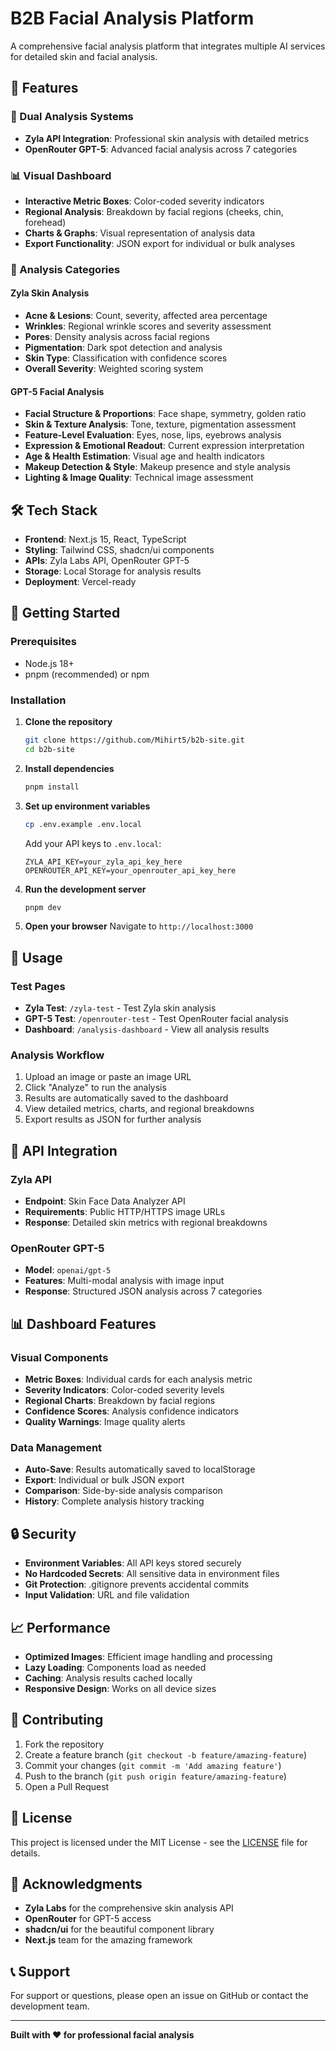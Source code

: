 # B2B Facial Analysis Platform

A comprehensive facial analysis platform that integrates multiple AI services for detailed skin and facial analysis.

## 🚀 Features

### 🔬 Dual Analysis Systems
- **Zyla API Integration**: Professional skin analysis with detailed metrics
- **OpenRouter GPT-5**: Advanced facial analysis across 7 categories

### 📊 Visual Dashboard
- **Interactive Metric Boxes**: Color-coded severity indicators
- **Regional Analysis**: Breakdown by facial regions (cheeks, chin, forehead)
- **Charts & Graphs**: Visual representation of analysis data
- **Export Functionality**: JSON export for individual or bulk analyses

### 🎯 Analysis Categories

#### Zyla Skin Analysis
- **Acne & Lesions**: Count, severity, affected area percentage
- **Wrinkles**: Regional wrinkle scores and severity assessment
- **Pores**: Density analysis across facial regions
- **Pigmentation**: Dark spot detection and analysis
- **Skin Type**: Classification with confidence scores
- **Overall Severity**: Weighted scoring system

#### GPT-5 Facial Analysis
- **Facial Structure & Proportions**: Face shape, symmetry, golden ratio
- **Skin & Texture Analysis**: Tone, texture, pigmentation assessment
- **Feature-Level Evaluation**: Eyes, nose, lips, eyebrows analysis
- **Expression & Emotional Readout**: Current expression interpretation
- **Age & Health Estimation**: Visual age and health indicators
- **Makeup Detection & Style**: Makeup presence and style analysis
- **Lighting & Image Quality**: Technical image assessment

## 🛠️ Tech Stack

- **Frontend**: Next.js 15, React, TypeScript
- **Styling**: Tailwind CSS, shadcn/ui components
- **APIs**: Zyla Labs API, OpenRouter GPT-5
- **Storage**: Local Storage for analysis results
- **Deployment**: Vercel-ready

## 🚀 Getting Started

### Prerequisites
- Node.js 18+ 
- pnpm (recommended) or npm

### Installation

1. **Clone the repository**
   ```bash
   git clone https://github.com/Mihirt5/b2b-site.git
   cd b2b-site
   ```

2. **Install dependencies**
   ```bash
   pnpm install
   ```

3. **Set up environment variables**
   ```bash
   cp .env.example .env.local
   ```
   
   Add your API keys to `.env.local`:
   ```env
   ZYLA_API_KEY=your_zyla_api_key_here
   OPENROUTER_API_KEY=your_openrouter_api_key_here
   ```

4. **Run the development server**
   ```bash
   pnpm dev
   ```

5. **Open your browser**
   Navigate to `http://localhost:3000`

## 📱 Usage

### Test Pages
- **Zyla Test**: `/zyla-test` - Test Zyla skin analysis
- **GPT-5 Test**: `/openrouter-test` - Test OpenRouter facial analysis
- **Dashboard**: `/analysis-dashboard` - View all analysis results

### Analysis Workflow
1. Upload an image or paste an image URL
2. Click "Analyze" to run the analysis
3. Results are automatically saved to the dashboard
4. View detailed metrics, charts, and regional breakdowns
5. Export results as JSON for further analysis

## 🔧 API Integration

### Zyla API
- **Endpoint**: Skin Face Data Analyzer API
- **Requirements**: Public HTTP/HTTPS image URLs
- **Response**: Detailed skin metrics with regional breakdowns

### OpenRouter GPT-5
- **Model**: `openai/gpt-5`
- **Features**: Multi-modal analysis with image input
- **Response**: Structured JSON analysis across 7 categories

## 📊 Dashboard Features

### Visual Components
- **Metric Boxes**: Individual cards for each analysis metric
- **Severity Indicators**: Color-coded severity levels
- **Regional Charts**: Breakdown by facial regions
- **Confidence Scores**: Analysis confidence indicators
- **Quality Warnings**: Image quality alerts

### Data Management
- **Auto-Save**: Results automatically saved to localStorage
- **Export**: Individual or bulk JSON export
- **Comparison**: Side-by-side analysis comparison
- **History**: Complete analysis history tracking

## 🔒 Security

- **Environment Variables**: All API keys stored securely
- **No Hardcoded Secrets**: All sensitive data in environment files
- **Git Protection**: .gitignore prevents accidental commits
- **Input Validation**: URL and file validation

## 📈 Performance

- **Optimized Images**: Efficient image handling and processing
- **Lazy Loading**: Components load as needed
- **Caching**: Analysis results cached locally
- **Responsive Design**: Works on all device sizes

## 🤝 Contributing

1. Fork the repository
2. Create a feature branch (`git checkout -b feature/amazing-feature`)
3. Commit your changes (`git commit -m 'Add amazing feature'`)
4. Push to the branch (`git push origin feature/amazing-feature`)
5. Open a Pull Request

## 📄 License

This project is licensed under the MIT License - see the [LICENSE](LICENSE) file for details.

## 🙏 Acknowledgments

- **Zyla Labs** for the comprehensive skin analysis API
- **OpenRouter** for GPT-5 access
- **shadcn/ui** for the beautiful component library
- **Next.js** team for the amazing framework

## 📞 Support

For support or questions, please open an issue on GitHub or contact the development team.

---

**Built with ❤️ for professional facial analysis**